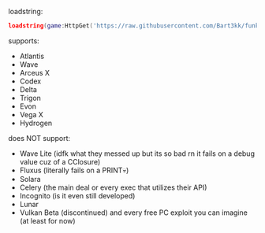 loadstring: 
```lua
loadstring(game:HttpGet('https://raw.githubusercontent.com/Bart3kk/funky-friday-autoplay/main/script.lua'))()
```
supports:
- Atlantis
- Wave
- Arceus X
- Codex
- Delta
- Trigon
- Evon
- Vega X
- Hydrogen

does NOT support:
- Wave Lite (idfk what they messed up but its so bad rn it fails on a debug value cuz of a CClosure)
- Fluxus (literally fails on a PRINT💀)
- Solara
- Celery (the main deal or every exec that utilizes their API)
- Incognito (is it even still developed)
- Lunar
- Vulkan Beta (discontinued)
and every free PC exploit you can imagine (at least for now)
